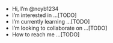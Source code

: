 - Hi, I’m @noyb1234
- I’m interested in ...[TODO]
- I’m currently learning ...[TODO]
- I’m looking to collaborate on ...[TODO]
- How to reach me ...[TODO]

<!---
noyb1234/noyb1234 is a ✨ special ✨ repository because its `README.md` (this file) appears on your GitHub profile.
You can click the Preview link to take a look at your changes.
--->
